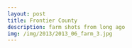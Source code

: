 ```yaml
---
layout: post
title: Frontier County
description: farm shots from long ago
img: /img/2013/2013_06_farm_3.jpg
---
```




</div>
<div class="img_row">
	<img class="col three" src="{{ site.baseurl }}/img/2013/2013_06_farm_1.jpg" alt="" title="example image"/>
</div>
<!-- <div class="col three caption">
	This image can also have a caption. It's like magic. 
</div> -->

</div>
<div class="img_row">
	<img class="col three" src="{{ site.baseurl }}/img/2013/2013_06_farm_2.jpg" alt="" title="example image"/>
</div>
<!-- <div class="col three caption">
	This image can also have a caption. It's like magic. 
</div> -->

</div>
<div class="img_row">
	<img class="col three" src="{{ site.baseurl }}/img/2013/2013_06_farm_3.jpg" alt="" title="example image"/>
</div>
<!-- <div class="col three caption">
	This image can also have a caption. It's like magic. 
</div> -->

</div>
<div class="img_row">
	<img class="col three" src="{{ site.baseurl }}/img/2013/2013_06_farm_4.jpg" alt="" title="example image"/>
</div>
<!-- <div class="col three caption">
	This image can also have a caption. It's like magic. 
</div> -->

</div>
<div class="img_row">
	<img class="col three" src="{{ site.baseurl }}/img/2013/2013_06_farm_5.jpg" alt="" title="example image"/>
</div>
<!-- <div class="col three caption">
	This image can also have a caption. It's like magic. 
</div> -->
